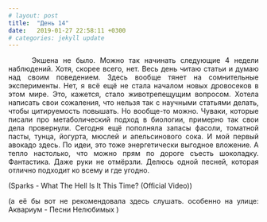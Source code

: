 ```yaml
---
# layout: post
title:  "День 14"
date:   2019-01-27 22:58:11 +0300
# categories: jekyll update
---
```


<div style="text-align: justify">

&nbsp;&nbsp;&nbsp;&nbsp;
Экшена не было. Можно так начинать следующие 4 недели наблюдений. Хотя, скорее всего, нет. Весь день читаю статьи и думаю над своим поведением. Здесь вообще тянет на сомнительные эксперименты. Нет, я всё ещё не стала началом новых дровосеков в этом мире. Это, кажется, стало животрепещущим вопросом. Хотела написать свои сожаления, что нельзя так с научными статьями делать, чтобы цитируемость повышать. Но вообще-то можно. Чуваки, которые писали про метаболический подход в биологии, примерно так свои дела провернули. Сегодня ещё пополняла запасы фасоли, томатной пасты, тунца, йогурта, мюслей и апельсинового сока. И мой первый авокадо здесь. По идеи, это тоже энергетически выгодное вложение. А тепло настолько, что можно прям по дороге съесть шоколадку. Фантастика. Даже руки не отмёрзли. Делюсь одной песней, которая отлично подходит ко всему и где угодно.

(Sparks - What The Hell Is It This Time? (Official Video))

(а её бы вот не рекомендовала здесь слушать. особенно на улице: Аквариум - Песни Нелюбимых )
</div>



